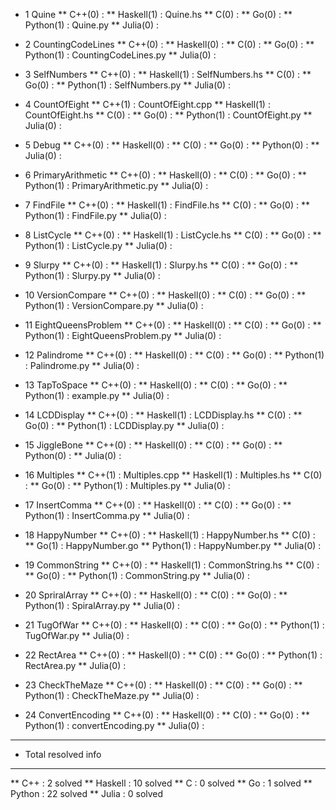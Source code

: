 * 1 Quine
** C++(0) : 
** Haskell(1) : Quine.hs
** C(0) : 
** Go(0) : 
** Python(1) : Quine.py
** Julia(0) : 

* 2 CountingCodeLines
** C++(0) : 
** Haskell(0) : 
** C(0) : 
** Go(0) : 
** Python(1) : CountingCodeLines.py
** Julia(0) : 

* 3 SelfNumbers
** C++(0) : 
** Haskell(1) : SelfNumbers.hs
** C(0) : 
** Go(0) : 
** Python(1) : SelfNumbers.py
** Julia(0) : 

* 4 CountOfEight
** C++(1) : CountOfEight.cpp
** Haskell(1) : CountOfEight.hs
** C(0) : 
** Go(0) : 
** Python(1) : CountOfEight.py
** Julia(0) : 

* 5 Debug
** C++(0) : 
** Haskell(0) : 
** C(0) : 
** Go(0) : 
** Python(0) : 
** Julia(0) : 

* 6 PrimaryArithmetic
** C++(0) : 
** Haskell(0) : 
** C(0) : 
** Go(0) : 
** Python(1) : PrimaryArithmetic.py
** Julia(0) : 

* 7 FindFile
** C++(0) : 
** Haskell(1) : FindFile.hs
** C(0) : 
** Go(0) : 
** Python(1) : FindFile.py
** Julia(0) : 

* 8 ListCycle
** C++(0) : 
** Haskell(1) : ListCycle.hs
** C(0) : 
** Go(0) : 
** Python(1) : ListCycle.py
** Julia(0) : 

* 9 Slurpy
** C++(0) : 
** Haskell(1) : Slurpy.hs
** C(0) : 
** Go(0) : 
** Python(1) : Slurpy.py
** Julia(0) : 

* 10 VersionCompare
** C++(0) : 
** Haskell(0) : 
** C(0) : 
** Go(0) : 
** Python(1) : VersionCompare.py
** Julia(0) : 

* 11 EightQueensProblem
** C++(0) : 
** Haskell(0) : 
** C(0) : 
** Go(0) : 
** Python(1) : EightQueensProblem.py
** Julia(0) : 

* 12 Palindrome
** C++(0) : 
** Haskell(0) : 
** C(0) : 
** Go(0) : 
** Python(1) : Palindrome.py
** Julia(0) : 

* 13 TapToSpace
** C++(0) : 
** Haskell(0) : 
** C(0) : 
** Go(0) : 
** Python(1) : example.py
** Julia(0) : 

* 14 LCDDisplay
** C++(0) : 
** Haskell(1) : LCDDisplay.hs
** C(0) : 
** Go(0) : 
** Python(1) : LCDDisplay.py
** Julia(0) : 

* 15 JiggleBone
** C++(0) : 
** Haskell(0) : 
** C(0) : 
** Go(0) : 
** Python(0) : 
** Julia(0) : 

* 16 Multiples
** C++(1) : Multiples.cpp
** Haskell(1) : Multiples.hs
** C(0) : 
** Go(0) : 
** Python(1) : Multiples.py
** Julia(0) : 

* 17 InsertComma
** C++(0) : 
** Haskell(0) : 
** C(0) : 
** Go(0) : 
** Python(1) : InsertComma.py
** Julia(0) : 

* 18 HappyNumber
** C++(0) : 
** Haskell(1) : HappyNumber.hs
** C(0) : 
** Go(1) : HappyNumber.go
** Python(1) : HappyNumber.py
** Julia(0) : 

* 19 CommonString
** C++(0) : 
** Haskell(1) : CommonString.hs
** C(0) : 
** Go(0) : 
** Python(1) : CommonString.py
** Julia(0) : 

* 20 SpriralArray
** C++(0) : 
** Haskell(0) : 
** C(0) : 
** Go(0) : 
** Python(1) : SpiralArray.py
** Julia(0) : 

* 21 TugOfWar
** C++(0) : 
** Haskell(0) : 
** C(0) : 
** Go(0) : 
** Python(1) : TugOfWar.py
** Julia(0) : 

* 22 RectArea
** C++(0) : 
** Haskell(0) : 
** C(0) : 
** Go(0) : 
** Python(1) : RectArea.py
** Julia(0) : 

* 23 CheckTheMaze
** C++(0) : 
** Haskell(0) : 
** C(0) : 
** Go(0) : 
** Python(1) : CheckTheMaze.py
** Julia(0) : 

* 24 ConvertEncoding
** C++(0) : 
** Haskell(0) : 
** C(0) : 
** Go(0) : 
** Python(1) : convertEncoding.py
** Julia(0) : 

----------------------------------------
* Total resolved info
----------------------------------------
** C++ : 2 solved
** Haskell : 10 solved
** C : 0 solved
** Go : 1 solved
** Python : 22 solved
** Julia : 0 solved
